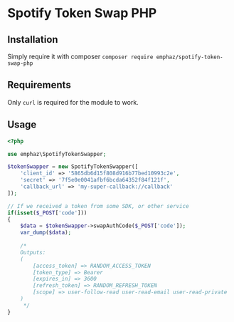 # Spotify Token Swap PHP

## Installation
Simply require it with composer
`composer require emphaz/spotify-token-swap-php`

## Requirements
Only `curl` is required for the module to work.

## Usage
```php
<?php

use emphaz\SpotifyTokenSwapper;

$tokenSwapper = new SpotifyTokenSwapper([
    'client_id' => '5865db6d15f808d916b77bed10993c2e',
    'secret' => '7f5e0e0041afbf6bcda64352f84f121f',
    'callback_url' => 'my-super-callback://callback'
]);

// If we received a token from some SDK, or other service
if(isset($_POST['code']))
{
    $data = $tokenSwapper->swapAuthCode($_POST['code']);
    var_dump($data);
    
    /*
    Outputs:
    (
        [access_token] => RANDOM_ACCESS_TOKEN
        [token_type] => Bearer
        [expires_in] => 3600
        [refresh_token] => RANDOM_REFRESH_TOKEN
        [scope] => user-follow-read user-read-email user-read-private
    )
     */
}
```